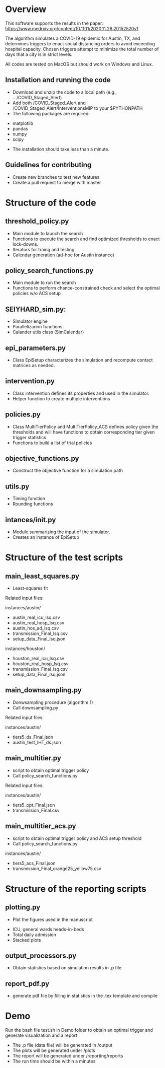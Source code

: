 # Overview
This software supports the results in the paper:
https://www.medrxiv.org/content/10.1101/2020.11.26.20152520v1

The algorithm simulates a COVID-19 epidemic for Austin, TX, and determines triggers
to enact social distancing orders to avoid exceeding hospital capacity. Chosen triggers
attempt to minimize the total number of days that a city is in strict levels.

All codes are tested on MacOS but should work on Windows and Linux.

## Installation and running the code
- Download and unzip the code to a local path (e.g., .../COVID_Staged_Alert)
- Add both /COVID_Staged_Alert and /COVID_Staged_Alert/InterventionsMIP to your $PYTHONPATH
- The following packages are required:
* matplotlib
* pandas
* numpy
* scipy
- The installation should take less than a minute.


## Guidelines for contributing
- Create new branches to test new features
- Create a pull request to merge with master

# Structure of the code

## threshold_policy.py
- Main module to launch the search
- Functions to execute the search and find optimized thresholds to enact lock-downs.
- Iterators for traing and testing
- Calendar generation (ad-hoc for Austin instance)

## policy_search_functions.py
- Main module to run the search
- Functions to perform chance-constrained check and select the optimal policies w/o ACS setup

## SEIYHARD_sim.py:
- Simulator engine
- Parallelizarion functions
- Calander utils class (SimCalendar)

## epi_parameters.py
- Class EpiSetup characterizes the simulation and recompute contact matrices as needed.

## intervention.py
- Class intervention defines its properties and used in the simulator.
- Helper function to create multiple interventions

## policies.py
- Class MultiTierPolicy and MultiTierPolicy_ACS defines policy given the thresholds and will have functions to obtain corresponding tier given trigger statistics
- Functions to build a list of trial policies

## objective_functions.py
- Construct the objective function for a simulation path

## utils.py
- Timing function
- Rounding functions

## intances/__init__.py
- Module summarizing the input of the simulator.
- Creates an instance of EpiSetup

# Structure of the test scripts

## main_least_squares.py

- Least-squares fit

Related input files:

instances/austin/
* austin_real_icu_lsq.csv
* austin_real_hosp_lsq.csv
* austin_hos_ad_lsq.csv
* transmission_Final_lsq.csv
* setup_data_Final_lsq.json

instances/houston/
* houston_real_icu_lsq.csv
* houston_real_hosp_lsq.csv
* transmission_Final_lsq.csv
* setup_data_Final_lsq.json

## main_downsampling.py

- Donwsampling procedure (algorithm 1)
- Call downsampling.py

Related input files:

instances/austin/
* tiers5_ds_Final.json
* austin_test_IHT_ds.json

## main_multitier.py

- script to obtain optimal trigger policy
- Call policy_search_functions.py

Related input files:

instances/austin/
* tiers5_opt_Final.json
* transmission_Final.csv

## main_multitier_acs.py

- script to obtain optimal trigger policy and ACS setup threshold
- Call policy_search_functions.py

instances/austin/
* tiers5_acs_Final.json
* transmission_Final_orange25_yellow75.csv

# Structure of the reporting scripts

## plotting.py

- Plot the figures used in the manuscript
* ICU, general wards heads-in-beds
* Total daily admission
* Stacked plots

## output_processors.py

- Obtain statistics based on simulation results in .p file

## report_pdf.py

- generate pdf file by filling in statistics in the .tex template and compile

# Demo

Run the bash file test.sh in Demo folder to obtain an optimal trigger and generate visualization and a report
- The .p file (data file) will be generated in /output
- The plots will be generated under /plots
- The report will be generated under /reporting/reports
- The run time should be within a minutes

